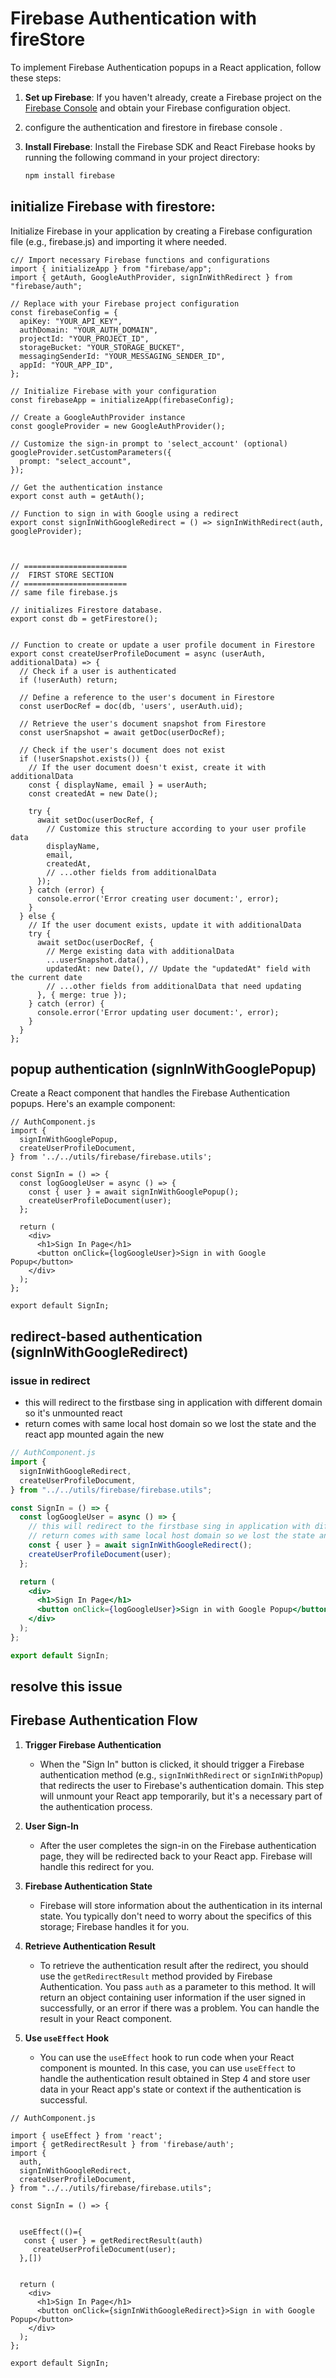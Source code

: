 # Firebase Authentication with fireStore

To implement Firebase Authentication popups in a React application, follow these steps:

1. **Set up Firebase**: If you haven't already, create a Firebase project on the [Firebase Console](https://console.firebase.google.com/) and obtain your Firebase configuration object.

2. configure the authentication and firestore in firebase console .

3. **Install Firebase**: Install the Firebase SDK and React Firebase hooks by running the following command in your project directory:

   ```bash
   npm install firebase
   ```

## initialize Firebase with firestore:

Initialize Firebase in your application by creating a Firebase configuration file (e.g., firebase.js) and importing it where needed.

```JS
c// Import necessary Firebase functions and configurations
import { initializeApp } from "firebase/app";
import { getAuth, GoogleAuthProvider, signInWithRedirect } from "firebase/auth";

// Replace with your Firebase project configuration
const firebaseConfig = {
  apiKey: "YOUR_API_KEY",
  authDomain: "YOUR_AUTH_DOMAIN",
  projectId: "YOUR_PROJECT_ID",
  storageBucket: "YOUR_STORAGE_BUCKET",
  messagingSenderId: "YOUR_MESSAGING_SENDER_ID",
  appId: "YOUR_APP_ID",
};

// Initialize Firebase with your configuration
const firebaseApp = initializeApp(firebaseConfig);

// Create a GoogleAuthProvider instance
const googleProvider = new GoogleAuthProvider();

// Customize the sign-in prompt to 'select_account' (optional)
googleProvider.setCustomParameters({
  prompt: "select_account",
});

// Get the authentication instance
export const auth = getAuth();

// Function to sign in with Google using a redirect
export const signInWithGoogleRedirect = () => signInWithRedirect(auth, googleProvider);



// =======================
//  FIRST STORE SECTION
// =======================
// same file firebase.js

// initializes Firestore database.
export const db = getFirestore();


// Function to create or update a user profile document in Firestore
export const createUserProfileDocument = async (userAuth, additionalData) => {
  // Check if a user is authenticated
  if (!userAuth) return;

  // Define a reference to the user's document in Firestore
  const userDocRef = doc(db, 'users', userAuth.uid);

  // Retrieve the user's document snapshot from Firestore
  const userSnapshot = await getDoc(userDocRef);

  // Check if the user's document does not exist
  if (!userSnapshot.exists()) {
    // If the user document doesn't exist, create it with additionalData
    const { displayName, email } = userAuth;
    const createdAt = new Date();

    try {
      await setDoc(userDocRef, {
        // Customize this structure according to your user profile data
        displayName,
        email,
        createdAt,
        // ...other fields from additionalData
      });
    } catch (error) {
      console.error('Error creating user document:', error);
    }
  } else {
    // If the user document exists, update it with additionalData
    try {
      await setDoc(userDocRef, {
        // Merge existing data with additionalData
        ...userSnapshot.data(),
        updatedAt: new Date(), // Update the "updatedAt" field with the current date
        // ...other fields from additionalData that need updating
      }, { merge: true });
    } catch (error) {
      console.error('Error updating user document:', error);
    }
  }
};

```

## popup authentication (signInWithGooglePopup)

Create a React component that handles the Firebase Authentication popups. Here's an example component:

```JS
// AuthComponent.js
import {
  signInWithGooglePopup,
  createUserProfileDocument,
} from '../../utils/firebase/firebase.utils';

const SignIn = () => {
  const logGoogleUser = async () => {
    const { user } = await signInWithGooglePopup();
    createUserProfileDocument(user);
  };

  return (
    <div>
      <h1>Sign In Page</h1>
      <button onClick={logGoogleUser}>Sign in with Google Popup</button>
    </div>
  );
};

export default SignIn;

```

## redirect-based authentication (signInWithGoogleRedirect)

### issue in redirect

- this will redirect to the firstbase sing in application with different domain so it's unmounted react
- return comes with same local host domain so we lost the state and the react app mounted again the new

```jsx
// AuthComponent.js
import {
  signInWithGoogleRedirect,
  createUserProfileDocument,
} from "../../utils/firebase/firebase.utils";

const SignIn = () => {
  const logGoogleUser = async () => {
    // this will redirect to the firstbase sing in application with different domain so it's unmounted react
    // return comes with same local host domain so we lost the state and the react app mounted again the new
    const { user } = await signInWithGoogleRedirect();
    createUserProfileDocument(user);
  };

  return (
    <div>
      <h1>Sign In Page</h1>
      <button onClick={logGoogleUser}>Sign in with Google Popup</button>
    </div>
  );
};

export default SignIn;
```

## resolve this issue

## Firebase Authentication Flow

1. **Trigger Firebase Authentication**

   - When the "Sign In" button is clicked, it should trigger a Firebase authentication method (e.g., `signInWithRedirect` or `signInWithPopup`) that redirects the user to Firebase's authentication domain. This step will unmount your React app temporarily, but it's a necessary part of the authentication process.

2. **User Sign-In**

   - After the user completes the sign-in on the Firebase authentication page, they will be redirected back to your React app. Firebase will handle this redirect for you.

3. **Firebase Authentication State**

   - Firebase will store information about the authentication in its internal state. You typically don't need to worry about the specifics of this storage; Firebase handles it for you.

4. **Retrieve Authentication Result**

   - To retrieve the authentication result after the redirect, you should use the `getRedirectResult` method provided by Firebase Authentication. You pass `auth` as a parameter to this method. It will return an object containing user information if the user signed in successfully, or an error if there was a problem. You can handle the result in your React component.

5. **Use `useEffect` Hook**
   - You can use the `useEffect` hook to run code when your React component is mounted. In this case, you can use `useEffect` to handle the authentication result obtained in Step 4 and store user data in your React app's state or context if the authentication is successful.

```JSX
// AuthComponent.js

import { useEffect } from 'react';
import { getRedirectResult } from 'firebase/auth';
import {
  auth,
  signInWithGoogleRedirect,
  createUserProfileDocument,
} from "../../utils/firebase/firebase.utils";

const SignIn = () => {


  useEffect(()={
   const { user } = getRedirectResult(auth)
     createUserProfileDocument(user);
  },[])


  return (
    <div>
      <h1>Sign In Page</h1>
      <button onClick={signInWithGoogleRedirect}>Sign in with Google Popup</button>
    </div>
  );
};

export default SignIn;
```
